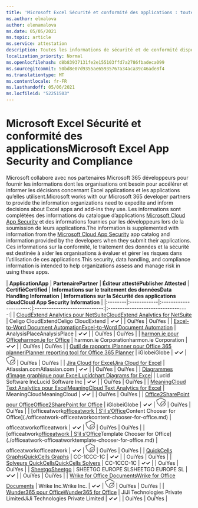 ```yaml
---
title: 'Microsoft Excel Sécurité et conformité des applications : toutes les applications'
ms.author: elmalova
author: elenamalova
ms.date: 05/05/2021
ms.topic: article
ms.service: attestation
description: Toutes les informations de sécurité et de conformité disponibles pour toutes les Microsoft Excel applications.
localization_priority: Normal
ms.openlocfilehash: d8b83937131fe2e155103ffd7a2786fbadeca099
ms.sourcegitcommit: 50bd8e07d9355ae65935767a34aca39c46ade8f4
ms.translationtype: MT
ms.contentlocale: fr-FR
ms.lasthandoff: 05/06/2021
ms.locfileid: "52251503"
---
```

# <a name="microsoft-excel-app-security-and-compliance"></a><span data-ttu-id="59b59-103">Microsoft Excel Sécurité et conformité des applications</span><span class="sxs-lookup"><span data-stu-id="59b59-103">Microsoft Excel App Security and Compliance</span></span>

<span data-ttu-id="59b59-104">Microsoft collabore avec nos partenaires Microsoft 365 développeurs pour fournir les informations dont les organisations ont besoin pour accélérer et informer les décisions concernant Excel applications et les applications qu’elles utilisent.</span><span class="sxs-lookup"><span data-stu-id="59b59-104">Microsoft works with our Microsoft 365 developer partners to provide the information organizations need to expedite and inform decisions about Excel apps and add-ins they use.</span></span> <span data-ttu-id="59b59-105">Les informations sont complétées des informations du catalogue d’applications [Microsoft Cloud App Security](https://www.microsoft.com/en-us/enterprise-mobility-security/cloud-app-security) et des informations fournies par les développeurs lors de la soumission de leurs applications.</span><span class="sxs-lookup"><span data-stu-id="59b59-105">The information is supplemented with information from the [Microsoft Cloud App Security](https://www.microsoft.com/en-us/enterprise-mobility-security/cloud-app-security) app catalog and information provided by the developers when they submit their applications.</span></span> <span data-ttu-id="59b59-106">Ces informations sur la conformité, le traitement des données et la sécurité est destinée à aider les organisations à évaluer et gérer les risques dans l’utilisation de ces applications.</span><span class="sxs-lookup"><span data-stu-id="59b59-106">This security, data handling, and compliance information is intended to help organizations assess and manage risk in using these apps.</span></span>

| <span data-ttu-id="59b59-107">**Application**</span><span class="sxs-lookup"><span data-stu-id="59b59-107">**App**</span></span> | <span data-ttu-id="59b59-108">**Partenaire**</span><span class="sxs-lookup"><span data-stu-id="59b59-108">**Partner**</span></span> | <span data-ttu-id="59b59-109">**Éditeur attesté**</span><span class="sxs-lookup"><span data-stu-id="59b59-109">**Publisher Attested**</span></span> | <span data-ttu-id="59b59-110">**Certifié**</span><span class="sxs-lookup"><span data-stu-id="59b59-110">**Certified**</span></span> | <span data-ttu-id="59b59-111">**Informations sur le traitement des données**</span><span class="sxs-lookup"><span data-stu-id="59b59-111">**Data Handling Information**</span></span> | <span data-ttu-id="59b59-112">**Informations sur la Sécurité des applications cloud**</span><span class="sxs-lookup"><span data-stu-id="59b59-112">**Cloud App Security Information**</span></span> |
|:--------|:------------|:----------------------:|:-----------------------------:|:----------------------------------:|
| [<span data-ttu-id="59b59-113">CloudExtend Analytics pour NetSuite</span><span class="sxs-lookup"><span data-stu-id="59b59-113">CloudExtend Analytics for NetSuite</span></span>](./celigo-cloudextend-analytics-for-netsuite.md) | <span data-ttu-id="59b59-114">Celigo CloudExtend</span><span class="sxs-lookup"><span data-stu-id="59b59-114">Celigo CloudExtend</span></span> | <span data-ttu-id="59b59-115">**✓**</span><span class="sxs-lookup"><span data-stu-id="59b59-115">**✓**</span></span> |  | <span data-ttu-id="59b59-116">Oui</span><span class="sxs-lookup"><span data-stu-id="59b59-116">Yes</span></span> | <span data-ttu-id="59b59-117">Oui</span><span class="sxs-lookup"><span data-stu-id="59b59-117">Yes</span></span> |
| [<span data-ttu-id="59b59-118">Excel-to-Word Document Automation</span><span class="sxs-lookup"><span data-stu-id="59b59-118">Excel-to-Word Document Automation</span></span>](./analysisplace-excel-to-word-document-automation.md) | <span data-ttu-id="59b59-119">AnalysisPlace</span><span class="sxs-lookup"><span data-stu-id="59b59-119">AnalysisPlace</span></span> | <span data-ttu-id="59b59-120">**✓**</span><span class="sxs-lookup"><span data-stu-id="59b59-120">**✓**</span></span> |  | <span data-ttu-id="59b59-121">Oui</span><span class="sxs-lookup"><span data-stu-id="59b59-121">Yes</span></span> | <span data-ttu-id="59b59-122">Oui</span><span class="sxs-lookup"><span data-stu-id="59b59-122">Yes</span></span> |
| [<span data-ttu-id="59b59-123">harmon.ie pour Office</span><span class="sxs-lookup"><span data-stu-id="59b59-123">harmon.ie for Office</span></span>](./harmonie-corporation-for-office.md) | <span data-ttu-id="59b59-124">harmon.ie Corporation</span><span class="sxs-lookup"><span data-stu-id="59b59-124">harmon.ie Corporation</span></span> | <span data-ttu-id="59b59-125">**✓**</span><span class="sxs-lookup"><span data-stu-id="59b59-125">**✓**</span></span> |  | <span data-ttu-id="59b59-126">Oui</span><span class="sxs-lookup"><span data-stu-id="59b59-126">Yes</span></span> | <span data-ttu-id="59b59-127">Oui</span><span class="sxs-lookup"><span data-stu-id="59b59-127">Yes</span></span> |
| [<span data-ttu-id="59b59-128">Outil de rapports iPlanner pour Office 365 planner</span><span class="sxs-lookup"><span data-stu-id="59b59-128">iPlanner reporting tool for Office 365 Planner</span></span>](./iglobe-iplanner-reporting-tool-for-office-365-planner.md) | <span data-ttu-id="59b59-129">iGlobe</span><span class="sxs-lookup"><span data-stu-id="59b59-129">iGlobe</span></span> | <span data-ttu-id="59b59-130">**✓**</span><span class="sxs-lookup"><span data-stu-id="59b59-130">**✓**</span></span> | <img alt="Certified application badge" src="../media/certified-badge.png" height="25" width="25" /> | <span data-ttu-id="59b59-131">Oui</span><span class="sxs-lookup"><span data-stu-id="59b59-131">Yes</span></span> | <span data-ttu-id="59b59-132">Oui</span><span class="sxs-lookup"><span data-stu-id="59b59-132">Yes</span></span> |
| [<span data-ttu-id="59b59-133">Jira Cloud for Excel</span><span class="sxs-lookup"><span data-stu-id="59b59-133">Jira Cloud for Excel</span></span>](./atlassiancom-jira-cloud-for-excel.md) | <span data-ttu-id="59b59-134">Atlassian.com</span><span class="sxs-lookup"><span data-stu-id="59b59-134">Atlassian.com</span></span> | <span data-ttu-id="59b59-135">**✓**</span><span class="sxs-lookup"><span data-stu-id="59b59-135">**✓**</span></span> |  | <span data-ttu-id="59b59-136">Oui</span><span class="sxs-lookup"><span data-stu-id="59b59-136">Yes</span></span> | <span data-ttu-id="59b59-137">Oui</span><span class="sxs-lookup"><span data-stu-id="59b59-137">Yes</span></span> |
| [<span data-ttu-id="59b59-138">Diagrammes d’image graphique pour Excel</span><span class="sxs-lookup"><span data-stu-id="59b59-138">Lucidchart Diagrams for Excel</span></span>](./lucid-software-inc-lucidchart-diagrams-for-excel.md) | <span data-ttu-id="59b59-139">Lucid Software Inc</span><span class="sxs-lookup"><span data-stu-id="59b59-139">Lucid Software Inc</span></span> | <span data-ttu-id="59b59-140">**✓**</span><span class="sxs-lookup"><span data-stu-id="59b59-140">**✓**</span></span> |  | <span data-ttu-id="59b59-141">Oui</span><span class="sxs-lookup"><span data-stu-id="59b59-141">Yes</span></span> | <span data-ttu-id="59b59-142">Oui</span><span class="sxs-lookup"><span data-stu-id="59b59-142">Yes</span></span> |
| [<span data-ttu-id="59b59-143">MeaningCloud Text Analytics pour Excel</span><span class="sxs-lookup"><span data-stu-id="59b59-143">MeaningCloud Text Analytics for Excel</span></span>](./meaningcloud-text-analytics-for-excel.md) | <span data-ttu-id="59b59-144">MeaningCloud</span><span class="sxs-lookup"><span data-stu-id="59b59-144">MeaningCloud</span></span> | <span data-ttu-id="59b59-145">**✓**</span><span class="sxs-lookup"><span data-stu-id="59b59-145">**✓**</span></span> |  | <span data-ttu-id="59b59-146">Oui</span><span class="sxs-lookup"><span data-stu-id="59b59-146">Yes</span></span> | <span data-ttu-id="59b59-147">Oui</span><span class="sxs-lookup"><span data-stu-id="59b59-147">Yes</span></span> |
| [<span data-ttu-id="59b59-148">Office2SharePoint pour Office</span><span class="sxs-lookup"><span data-stu-id="59b59-148">Office2SharePoint for Office</span></span>](./iglobe-office2sharepoint-for-office.md) | <span data-ttu-id="59b59-149">iGlobe</span><span class="sxs-lookup"><span data-stu-id="59b59-149">iGlobe</span></span> | <span data-ttu-id="59b59-150">**✓**</span><span class="sxs-lookup"><span data-stu-id="59b59-150">**✓**</span></span> | <img alt="Certified application badge" src="../media/certified-badge.png" height="25" width="25" /> | <span data-ttu-id="59b59-151">Oui</span><span class="sxs-lookup"><span data-stu-id="59b59-151">Yes</span></span> | <span data-ttu-id="59b59-152">Oui</span><span class="sxs-lookup"><span data-stu-id="59b59-152">Yes</span></span> |
| <span data-ttu-id="59b59-153">[officeatwork</span><span class="sxs-lookup"><span data-stu-id="59b59-153">[officeatwork</span></span> | <span data-ttu-id="59b59-154">S’il s’Office](./officeatwork-officeatworkcontent-chooser-for-office.md)</span><span class="sxs-lookup"><span data-stu-id="59b59-154">Content Chooser for Office](./officeatwork-officeatworkcontent-chooser-for-office.md)</span></span> | <span data-ttu-id="59b59-155">officeatwork</span><span class="sxs-lookup"><span data-stu-id="59b59-155">officeatwork</span></span> | <span data-ttu-id="59b59-156">**✓**</span><span class="sxs-lookup"><span data-stu-id="59b59-156">**✓**</span></span> | <img alt="Certified application badge" src="../media/certified-badge.png" height="25" width="25" /> | <span data-ttu-id="59b59-157">Oui</span><span class="sxs-lookup"><span data-stu-id="59b59-157">Yes</span></span> | <span data-ttu-id="59b59-158">Oui</span><span class="sxs-lookup"><span data-stu-id="59b59-158">Yes</span></span> |
| <span data-ttu-id="59b59-159">[officeatwork</span><span class="sxs-lookup"><span data-stu-id="59b59-159">[officeatwork</span></span> | <span data-ttu-id="59b59-160">S’il s’Office](./officeatwork-officeatworktemplate-chooser-for-office.md)</span><span class="sxs-lookup"><span data-stu-id="59b59-160">Template Chooser for Office](./officeatwork-officeatworktemplate-chooser-for-office.md)</span></span> | <span data-ttu-id="59b59-161">officeatwork</span><span class="sxs-lookup"><span data-stu-id="59b59-161">officeatwork</span></span> | <span data-ttu-id="59b59-162">**✓**</span><span class="sxs-lookup"><span data-stu-id="59b59-162">**✓**</span></span> | <img alt="Certified application badge" src="../media/certified-badge.png" height="25" width="25" /> | <span data-ttu-id="59b59-163">Oui</span><span class="sxs-lookup"><span data-stu-id="59b59-163">Yes</span></span> | <span data-ttu-id="59b59-164">Oui</span><span class="sxs-lookup"><span data-stu-id="59b59-164">Yes</span></span> |
| [<span data-ttu-id="59b59-165">QuickCells Graphs</span><span class="sxs-lookup"><span data-stu-id="59b59-165">QuickCells Graphs</span></span>](./cc-1c-quickcells-graphs.md) | <span data-ttu-id="59b59-166">CC-1C</span><span class="sxs-lookup"><span data-stu-id="59b59-166">CC-1C</span></span> | <span data-ttu-id="59b59-167">**✓**</span><span class="sxs-lookup"><span data-stu-id="59b59-167">**✓**</span></span> |  | <span data-ttu-id="59b59-168">Oui</span><span class="sxs-lookup"><span data-stu-id="59b59-168">Yes</span></span> | <span data-ttu-id="59b59-169">Oui</span><span class="sxs-lookup"><span data-stu-id="59b59-169">Yes</span></span> |
| [<span data-ttu-id="59b59-170">Solveurs QuickCells</span><span class="sxs-lookup"><span data-stu-id="59b59-170">QuickCells Solvers</span></span>](./cc-1c-quickcells-solvers.md) | <span data-ttu-id="59b59-171">CC-1C</span><span class="sxs-lookup"><span data-stu-id="59b59-171">CC-1C</span></span> | <span data-ttu-id="59b59-172">**✓**</span><span class="sxs-lookup"><span data-stu-id="59b59-172">**✓**</span></span> |  | <span data-ttu-id="59b59-173">Oui</span><span class="sxs-lookup"><span data-stu-id="59b59-173">Yes</span></span> | <span data-ttu-id="59b59-174">Oui</span><span class="sxs-lookup"><span data-stu-id="59b59-174">Yes</span></span> |
| [<span data-ttu-id="59b59-175">Sheetgo</span><span class="sxs-lookup"><span data-stu-id="59b59-175">Sheetgo</span></span>](./sheetgo-europe-sl.md) | <span data-ttu-id="59b59-176">SHEETGO EUROPE SL</span><span class="sxs-lookup"><span data-stu-id="59b59-176">SHEETGO EUROPE SL</span></span> | <span data-ttu-id="59b59-177">**✓**</span><span class="sxs-lookup"><span data-stu-id="59b59-177">**✓**</span></span> |  | <span data-ttu-id="59b59-178">Oui</span><span class="sxs-lookup"><span data-stu-id="59b59-178">Yes</span></span> | <span data-ttu-id="59b59-179">Oui</span><span class="sxs-lookup"><span data-stu-id="59b59-179">Yes</span></span> |
| [<span data-ttu-id="59b59-180">Wrike for Office Documents</span><span class="sxs-lookup"><span data-stu-id="59b59-180">Wrike for Office Documents</span></span>](./wrike-inc-for-office-documents.md) | <span data-ttu-id="59b59-181">Wrike Inc.</span><span class="sxs-lookup"><span data-stu-id="59b59-181">Wrike Inc.</span></span> | <span data-ttu-id="59b59-182">**✓**</span><span class="sxs-lookup"><span data-stu-id="59b59-182">**✓**</span></span> | <img alt="Certified application badge" src="../media/certified-badge.png" height="25" width="25" /> | <span data-ttu-id="59b59-183">Oui</span><span class="sxs-lookup"><span data-stu-id="59b59-183">Yes</span></span> | <span data-ttu-id="59b59-184">Oui</span><span class="sxs-lookup"><span data-stu-id="59b59-184">Yes</span></span> |
| [<span data-ttu-id="59b59-185">Wunder365 pour Office</span><span class="sxs-lookup"><span data-stu-id="59b59-185">Wunder365 for Office</span></span>](./jiji-technologies-private-limited-wunder365-for-office.md) | <span data-ttu-id="59b59-186">JiJi Technologies Private Limited</span><span class="sxs-lookup"><span data-stu-id="59b59-186">JiJi Technologies Private Limited</span></span> | <span data-ttu-id="59b59-187">**✓**</span><span class="sxs-lookup"><span data-stu-id="59b59-187">**✓**</span></span> |  | <span data-ttu-id="59b59-188">Oui</span><span class="sxs-lookup"><span data-stu-id="59b59-188">Yes</span></span> | <span data-ttu-id="59b59-189">Oui</span><span class="sxs-lookup"><span data-stu-id="59b59-189">Yes</span></span> |
